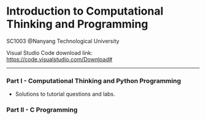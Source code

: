 # Introduction to Computational Thinking and Programming
SC1003 @Nanyang Technological University

Visual Studio Code download link:
https://code.visualstudio.com/Download#
***
### Part I - Computational Thinking and Python Programming
+ Solutions to tutorial questions and labs.

### Part II - C Programming
